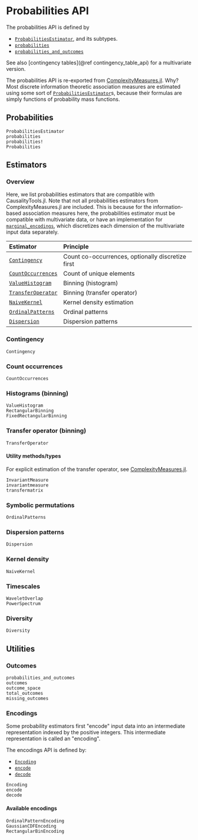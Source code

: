 
# Probabilities API

The probabilities API is defined by

- [`ProbabilitiesEstimator`](@ref), and its subtypes.
- [`probabilities`](@ref)
- [`probabilities_and_outcomes`](@ref)

See also [contingency tables](@ref contingency_table_api) for a multivariate version.

The probabilities API is re-exported from [ComplexityMeasures.jl](https://github.com/JuliaDynamics/ComplexityMeasures.jl). Why? Most discrete information theoretic association measures are estimated
using some sort of [`ProbabilitiesEstimator`](@ref)s, because their formulas are simply functions
of probability mass functions.

## Probabilities

```@docs
ProbabilitiesEstimator
probabilities
probabilities!
Probabilities
```

## Estimators

### Overview

Here, we list probabilities estimators that are compatible with CausalityTools.jl. Note that not
all probabilities estimators from ComplexityMeasures.jl are included. This is because for
the information-based association measures here, the probabilities estimator must be
compatible with multivariate data, or have an implementation for [`marginal_encodings`](@ref),
which discretizes each dimension of the multivariate input data separately.

| Estimator                     | Principle                                      |
| :---------------------------- | :--------------------------------------------- |
| [`Contingency`](@ref)         | Count co-occurrences, optionally discretize first |
| [`CountOccurrences`](@ref)    | Count of unique elements                       |
| [`ValueHistogram`](@ref)      | Binning (histogram)                            |
| [`TransferOperator`](@ref)    | Binning (transfer operator)                    |
| [`NaiveKernel`](@ref)         | Kernel density estimation                      |
| [`OrdinalPatterns`](@ref) | Ordinal patterns                               |
| [`Dispersion`](@ref)          | Dispersion patterns                            |

### Contingency

```@docs
Contingency
```

### Count occurrences

```@docs
CountOccurrences
```

### Histograms (binning)

```@docs
ValueHistogram
RectangularBinning
FixedRectangularBinning
```

### Transfer operator (binning)

```@docs
TransferOperator
```

#### Utility methods/types

For explicit estimation of the transfer operator, see
[ComplexityMeasures.jl](https://github.com/JuliaDynamics/ComplexityMeasures.jl).

```@docs
InvariantMeasure
invariantmeasure
transfermatrix
```

### Symbolic permutations

```@docs
OrdinalPatterns
```

### Dispersion patterns

```@docs
Dispersion
```

### Kernel density

```@docs
NaiveKernel
```

### Timescales

```@docs
WaveletOverlap
PowerSpectrum
```

### Diversity

```@docs
Diversity
```

## Utilities

### Outcomes

```@docs
probabilities_and_outcomes
outcomes
outcome_space
total_outcomes
missing_outcomes
```

### Encodings

Some probability estimators first "encode" input data into an intermediate representation indexed by the positive integers. This intermediate representation is called an "encoding".

The encodings API is defined by:

- [`Encoding`](@ref)
- [`encode`](@ref)
- [`decode`](@ref)

```@docs
Encoding
encode
decode
```

#### Available encodings

```@docs
OrdinalPatternEncoding
GaussianCDFEncoding
RectangularBinEncoding
```
